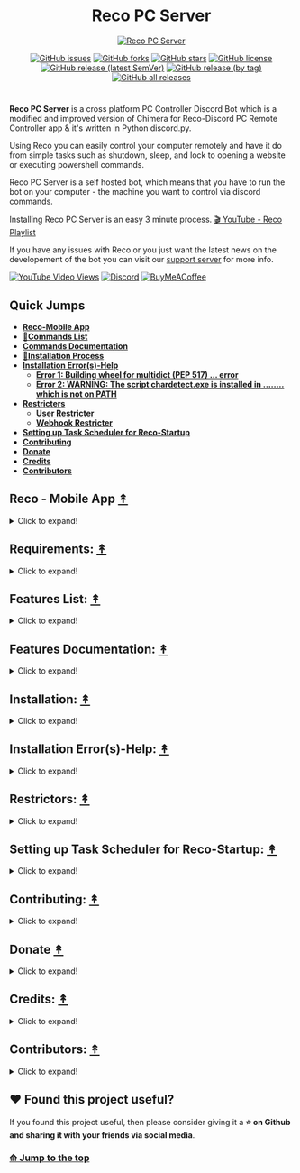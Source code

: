 <div align="center">
<h1>Reco PC Server</h1>
<p align="center">

<a  href="https://github.com/Arvinth-Krishna/Reco-PC-Server#installation--" ><img  width="265" height="250" alt="Reco PC Server" title="Reco PC Server" src="https://user-images.githubusercontent.com/49812701/123842966-f9f15d80-d92e-11eb-9db0-087202e92f7b.png"></a>

</p>
<div align="center">
<a href="https://github.com/Arvinth-Krishna/Reco-PC-Server/issues"><img alt="GitHub issues" src="https://img.shields.io/github/issues/Arvinth-Krishna/Reco-PC-Server?color=%23F2BE22"></a> <a href="https://github.com/Arvinth-Krishna/Reco-PC-Server/network"><img alt="GitHub forks" src="https://img.shields.io/github/forks/Arvinth-Krishna/Reco-PC-Server?style=social"></a> <a href="https://github.com/Arvinth-Krishna/Reco-PC-Server/stargazers"><img alt="GitHub stars" src="https://img.shields.io/github/stars/Arvinth-Krishna/Reco-PC-Server?style=social"></a> <a href="https://github.com/Arvinth-Krishna/Reco-PC-Server/blob/main/LICENSE"><img alt="GitHub license" src="https://img.shields.io/github/license/Arvinth-Krishna/Reco-PC-Server?color=success"></a>
</div>
<a href="https://github.com/Arvinth-Krishna/Reco-PC-Server#reco-pc-server"><img alt="GitHub release (latest SemVer)" src="https://img.shields.io/github/v/release/Arvinth-Krishna/Reco-PC-Server?label=latest%20release"></a> <a href="https://github.com/Arvinth-Krishna/Reco-PC-Server#reco-pc-server"><img alt="GitHub release (by tag)" src="https://img.shields.io/github/downloads/Arvinth-Krishna/Reco-PC-Server/v8.0/total?color=important"></a> <a href="https://github.com/Arvinth-Krishna/Reco-PC-Server#reco-pc-server"><img alt="GitHub all releases" src="https://img.shields.io/github/downloads/Arvinth-Krishna/Reco-PC-Server/total?color=important&label=total%20downloads"></a>
	


 
</div>

# 
**Reco PC Server** is a cross platform PC Controller Discord Bot which is a modified and improved version of Chimera for Reco-Discord PC Remote Controller app & it's written in Python discord.py.

Using Reco you can easily control your computer remotely and have it do from simple tasks such as shutdown, sleep, and lock to opening a website or executing powershell commands.

Reco PC Server is a self hosted bot, which means that you have to run the bot on your computer - the machine you want to control via discord commands.


Installing Reco PC Server is an easy 3 minute process. [🎬 YouTube - Reco Playlist](https://www.youtube.com/playlist?list=PLwfmXAeVRyvkiFj_kyodNsd2uUa-0yrAG)

If you have any issues with Reco or you just want the latest news on the developement of the bot you can visit our [support server](https://discord.gg/SMJ44xQz7p) for more info.

<div align="left">
<a href="https://www.youtube.com/playlist?list=PLwfmXAeVRyvkiFj_kyodNsd2uUa-0yrAG"><img alt="YouTube Video Views" src="https://img.shields.io/youtube/views/HbqW0zCIZYg?style=social"></a> <a href="https://discord.gg/SMJ44xQz7p"><img alt="Discord" src="https://img.shields.io/discord/866341547042013244?color=%235465DE&label=Discord&logo=discord&logoColor=white"></a> <a href="https://www.buymeacoffee.com/ArvinthKrishna"><img alt="BuyMeACoffee" src="https://badgen.net/badge/icon/buymeacoffee?icon=buymeacoffee&label"></a>
</div>


## Quick Jumps

* **[Reco-Mobile App](https://github.com/Arvinth-Krishna/Reco-PC-Server#reco---mobile-app--)**
* **[🔸Commands List](https://github.com/Arvinth-Krishna/Reco-PC-Server#features-list--)**
* **[Commands Documentation](https://github.com/Arvinth-Krishna/Reco-PC-Server#features-documentation--)**
* **[🔸Installation Process](https://github.com/Arvinth-Krishna/Reco-PC-Server#installation--)**
* **[Installation Error(s)-Help](https://github.com/Arvinth-Krishna/Reco-PC-Server#to-deal-with-any-error-during-installation--)**
     * **[Error 1: Building wheel for multidict (PEP 517) ... error](https://github.com/Arvinth-Krishna/Reco-PC-Server#error-1-building-wheel-for-multidict-pep-517--error--)**
     * **[Error 2: WARNING: The script chardetect.exe is installed in ........ which is not on PATH](https://github.com/Arvinth-Krishna/Reco-PC-Server#error-2-warning-the-script-chardetectexe-is-installed-in--which-is-not-on-path--)**
* **[Restricters](https://github.com/Arvinth-Krishna/Reco-PC-Server#restrictors--)**
     * **[User Restricter](https://github.com/Arvinth-Krishna/Reco-PC-Server#user-restricter--)**
     * **[Webhook Restricter](https://github.com/Arvinth-Krishna/Reco-PC-Server#webhook-restricter--)**
* **[Setting up Task Scheduler for Reco-Startup](https://github.com/Arvinth-Krishna/Reco-PC-Server#setting-up-task-scheduler-for-reco-startup--)**
* **[Contributing](https://github.com/Arvinth-Krishna/Reco-PC-Server#contributing--)**
* **[Donate](https://github.com/Arvinth-Krishna/Reco-PC-Server#donate--)**
* **[Credits](https://github.com/Arvinth-Krishna/Reco-PC-Server#credits--)**
* **[Contributors](https://github.com/Arvinth-Krishna/Reco-PC-Server#contributors--)**


## Reco - Mobile App  [↟](https://github.com/Arvinth-Krishna/Reco-PC-Server#quick-jumps) 
<details><summary>Click to expand!</summary><blockquote>
	
**[Reco: Discord PC Remote Controller](https://play.google.com/store/apps/details?id=com.gak.reco)**-Mobile App is now available on Play Store✌. 

[🎬 YouTube - How to install and use Reco - Mobile App](https://youtu.be/YJXfgRL4aK4)

[<img src="https://play.google.com/intl/en_us/badges/images/generic/en-play-badge-border.png" height="60" alt="Get Reco: Discord PC Remote Controller on Google Play" />](https://play.google.com/store/apps/details?id=com.gak.reco "Get Reco: Discord PC Remote Controller on Google Play")



* Reco-Mobile App contain 4 tabs 
  - Home Screen
  - Media Screen
  - Command Screen
  - Webhook Screen
  


### Screenshots:
<p align="center">
  <img  width="100" height="187.5" alt="Reco - Discord PC Remote Controller App" src="https://user-images.githubusercontent.com/49812701/107601722-8257b600-6c4d-11eb-87c2-9f9036382745.jpg">
  <img  width="100" height="187.5" alt="Reco - Discord PC Remote Controller App" src="https://user-images.githubusercontent.com/49812701/107601747-8e437800-6c4d-11eb-9c14-49080bd84cfa.jpg">
  <img  width="100" height="187.5" alt="Reco - Discord PC Remote Controller App" src="https://user-images.githubusercontent.com/49812701/107601773-9d2a2a80-6c4d-11eb-8ed0-958e136eff84.jpg">
  <img  width="100" height="187.5" alt="Reco - Discord PC Remote Controller App" src="https://user-images.githubusercontent.com/49812701/107601780-a3200b80-6c4d-11eb-9bcb-24b5e5adac96.jpg">
  <img  width="100" height="187.5" alt="Reco - Discord PC Remote Controller App" src="https://user-images.githubusercontent.com/49812701/107601788-a7e4bf80-6c4d-11eb-8f64-bd4c2fe6c7e3.jpg">
  <img  width="100" height="187.5" alt="Reco - Discord PC Remote Controller App" src="https://user-images.githubusercontent.com/49812701/107601794-ad420a00-6c4d-11eb-91f0-d9d35f7505c8.jpg">
  <img  width="100" height="187.5" alt="Reco - Discord PC Remote Controller App" src="https://user-images.githubusercontent.com/49812701/107601806-b29f5480-6c4d-11eb-95a9-043bc57e5d6d.jpg">
  <img  width="100" height="187.5" alt="Reco - Discord PC Remote Controller App" src="https://user-images.githubusercontent.com/49812701/107602896-0b242100-6c51-11eb-8fc8-4473af17c846.jpg">
</p>
</blockquote></details>
	

## Requirements:  [↟](https://github.com/Arvinth-Krishna/Reco-PC-Server#quick-jumps) 
<details><summary>Click to expand!</summary><blockquote>
	
**Note:** You only need to manually install [Python](https://www.python.org/downloads/) to get started. All other dependencies will be automatically downloaded & installed after running [setup.bat](https://github.com/Arvinth-Krishna/Reco-PC-Server/blob/main/setup.bat) or [setup.sh](https://github.com/Arvinth-Krishna/Reco-PC-Server/blob/main/setup.sh). (**[#installation_process](https://github.com/Arvinth-Krishna/Reco-PC-Server#installation--)**)

* discord.py
* mss
* opencv-python
* Pillow
* playsound
* plyer
* pycaw
* pynput
* pyperclip
* Python 3
* python-dotenv
* pytube
* pystray
* speedtest-cli
* win10toast
</blockquote></details>


## Features List:  [↟](https://github.com/Arvinth-Krishna/Reco-PC-Server#quick-jumps) 
<details><summary>Click to expand!</summary><blockquote>
	
* **[Abort](https://github.com/Arvinth-Krishna/Reco-PC-Server#-abort--)**
* **[Alert](https://github.com/Arvinth-Krishna/Reco-PC-Server#-alert--)**
* **[App Quitter](https://github.com/Arvinth-Krishna/Reco-PC-Server#-appquitter--)**
* **[Battery Level](https://github.com/Arvinth-Krishna/Reco-PC-Server#-battery-level--)**
* **[Battery Report Generator](https://github.com/Arvinth-Krishna/Reco-PC-Server#-battery-report-generator--)**
* **[Camera](https://github.com/Arvinth-Krishna/Reco-PC-Server#-camera--)**
* **[Clip](https://github.com/Arvinth-Krishna/Reco-PC-Server#-clip--)**
* **[Cmd](https://github.com/Arvinth-Krishna/Reco-PC-Server#-cmd--)**
* **[Commands](https://github.com/Arvinth-Krishna/Reco-PC-Server#-commands--)**
* **[Echo](https://github.com/Arvinth-Krishna/Reco-PC-Server#-echo--)**
* **[File](https://github.com/Arvinth-Krishna/Reco-PC-Server#-file--)**
* **[Help](https://github.com/Arvinth-Krishna/Reco-PC-Server#-help--)**
* **[Hibernate](https://github.com/Arvinth-Krishna/Reco-PC-Server#-hibernate--)**
* **[Launch](https://github.com/Arvinth-Krishna/Reco-PC-Server#-launch--)**
* **[Lock](https://github.com/Arvinth-Krishna/Reco-PC-Server#-lock--)**
* **[Log](https://github.com/Arvinth-Krishna/Reco-PC-Server#-log--)**
* **[Media](https://github.com/Arvinth-Krishna/Reco-PC-Server#-media--)**
* **[Music](https://github.com/Arvinth-Krishna/Reco-PC-Server#-music--)**
* **[Notification](https://github.com/Arvinth-Krishna/Reco-PC-Server#-notification--)**
* **[Powershell](https://github.com/Arvinth-Krishna/Reco-PC-Server#-powershell--)**
* **[Printer](https://github.com/Arvinth-Krishna/Reco-PC-Server#-printer--)**
* **[Processes](https://github.com/Arvinth-Krishna/Reco-PC-Server#-processes--)**
* **[Reco](https://github.com/Arvinth-Krishna/Reco-PC-Server#-reco--)**
* **[Restart](https://github.com/Arvinth-Krishna/Reco-PC-Server#-restart--)**
* **[RPC](https://github.com/Arvinth-Krishna/Reco-PC-Server#-rpc--)**
* **[Say](https://github.com/Arvinth-Krishna/Reco-PC-Server#-say--)**
* **[Screenshot](https://github.com/Arvinth-Krishna/Reco-PC-Server#-screenshot--)**
* **[Search (Google)](https://github.com/Arvinth-Krishna/Reco-PC-Server#-google-search--)**
* **[Shutdown](https://github.com/Arvinth-Krishna/Reco-PC-Server#-shutdown--)**
* **[SignOut (LogOff)](https://github.com/Arvinth-Krishna/Reco-PC-Server#-signout--)**
* **[Sleep](https://github.com/Arvinth-Krishna/Reco-PC-Server#-sleep--)**
* **[Speedtest](https://github.com/Arvinth-Krishna/Reco-PC-Server#-speedtest--)**
* **[System Info](https://github.com/Arvinth-Krishna/Reco-PC-Server#-system-info--)**
* **[URL Launcher](https://github.com/Arvinth-Krishna/Reco-PC-Server#-url-launcher--)**
* **[Version Checker](https://github.com/Arvinth-Krishna/Reco-PC-Server#-version-checker--)**
* **[Wake](https://github.com/Arvinth-Krishna/Reco-PC-Server#-Wake--)**
* **[Wlan Signal](https://github.com/Arvinth-Krishna/Reco-PC-Server#-Wlan-Signal--)**
* **[WhatsApp](https://github.com/Arvinth-Krishna/Reco-PC-Server#-whatsapp--)**
* **[YouTube (search)](https://github.com/Arvinth-Krishna/Reco-PC-Server#-youtube-search--)**
</blockquote></details>
	

## Features Documentation:  [↟](https://github.com/Arvinth-Krishna/Reco-PC-Server#quick-jumps) 
<details><summary>Click to expand!</summary><blockquote>
		
### ★ Abort  [⇪](https://github.com/Arvinth-Krishna/Reco-PC-Server#features-list--)
<details><summary>Click to expand!</summary><blockquote>
	
* !abort
	> Aborts the Shutdown or Restart schedule.

		e.g: !abort
</blockquote></details>
	
### ★ Alert  [⇪](https://github.com/Arvinth-Krishna/Reco-PC-Server#features-list--)
<details><summary>Click to expand!</summary><blockquote>

* !alert on or !alert off or !alert onwithbeep
	> Alerts user interaction.

		e.g: !alert onwithbeep
</blockquote></details>

### ★ AppQuitter  [⇪](https://github.com/Arvinth-Krishna/Reco-PC-Server#features-list--)
<details><summary>Click to expand!</summary><blockquote>

* !appquitter *PID/Application_Name* or !appquitter *PID/Application_Name* *minutes*
	> Quits the specified application immediately or with a time delay in minutes.

		e.g: !appquitter chrome 30
</blockquote></details>

### ★ Battery Level  [⇪](https://github.com/Arvinth-Krishna/Reco-PC-Server#features-list--) 
<details><summary>Click to expand!</summary><blockquote>

* !batterylevel or !batterylevel show
	> To check the estimated battery charge remaining.

		e.g: !batterylevel
</blockquote></details>
	
### ★ Battery Report Generator  [⇪](https://github.com/Arvinth-Krishna/Reco-PC-Server#features-list--) 
<details><summary>Click to expand!</summary><blockquote>

* !batteryreport or !batteryreport file
	> Generates a detailed battery report for your PC. [Screenshots](https://github.com/Arvinth-Krishna/Battery_Report/blob/master/README.md#screenshots)

		e.g: !batteryreport
</blockquote></details>

### ★ Camera  [⇪](https://github.com/Arvinth-Krishna/Reco-PC-Server#features-list--) 
<details><summary>Click to expand!</summary><blockquote>

* !camera *command* or !camera *command* *time*
	> Controls computer camera for taking photo or filming for a given *time* in seconds (default is 5 seconds).

		e.g: !camera video 10
		list of commands:
		- video time
		- photo
</blockquote></details>
	
### ★ Clip  [⇪](https://github.com/Arvinth-Krishna/Reco-PC-Server#features-list--) 
<details><summary>Click to expand!</summary><blockquote>

* !clip *text* or !clip get
	> **!clip** *<text>* - Copy the message to your PC's Clipboard.
	> **!clip get**     - Get data from PC's Clipboard

		e.g: !clip Copy this text to PC's Clipboard
</blockquote></details>

### ★ Cmd  [⇪](https://github.com/Arvinth-Krishna/Reco-PC-Server#features-list--) 
<details><summary>Click to expand!</summary><blockquote>
	
* !cmd "*command*"
	> Executes *command* in cmd.exe.

		e.g: !cmd shutdown -a
</blockquote></details>
	
### ★ Commands  [⇪](https://github.com/Arvinth-Krishna/Reco-PC-Server#features-list--) 
<details><summary>Click to expand!</summary><blockquote>

* !commands
	> Shows all Reco Commands.

		e.g: !commands
</blockquote></details>
	
### ★ Echo  [⇪](https://github.com/Arvinth-Krishna/Reco-PC-Server#features-list--) 
<details><summary>Click to expand!</summary><blockquote>

* !echo *status*
	> Turns on or off !cmd and !powershell command echo in chat. When turned on, the command return will be sent to chat.

		e.g: !echo on (or) !echo off
</blockquote></details>
	
### ★ File  [⇪](https://github.com/Arvinth-Krishna/Reco-PC-Server#features-list--) 
<details><summary>Click to expand!</summary><blockquote>

* !file *command* or !file *command* *path*
	> Browses, saves and retrieves files from or to your computer.

		e.g: !file relative ..
		list of commands:
		- absolute => sets an absolute path
		- relative => sets a relative path
		- list => lists current path
		- retrieve => uploads a file to the chat from your system
		- save => saves a file to your saved_files directory in your system from the chat
		- save folder => opens the saved_files directory
		- rsave => saves a file to your current relaive path from the chat
		- open => opens the current relative path
		- download => saves a file from a direct url to the your system
</blockquote></details>
	
### ★ Help  [⇪](https://github.com/Arvinth-Krishna/Reco-PC-Server#features-list--) 
<details><summary>Click to expand!</summary><blockquote>

* !help or !help *command*
	> Shows Reco help, listing commands of shows help for a specific command.
	
		e.g: !help screenshot
</blockquote></details>
	
### ★ Hibernate  [⇪](https://github.com/Arvinth-Krishna/Reco-PC-Server#features-list--) 
<details><summary>Click to expand!</summary><blockquote>

* !hibernate or !hibernate *minutes*
	> Hibernates your computer immediately or with a time delay in minutes. 

		e.g: !hibernate 30
</blockquote></details>
	
### ★ Launch  [⇪](https://github.com/Arvinth-Krishna/Reco-PC-Server#features-list--) 
<details><summary>Click to expand!</summary><blockquote>

* !launch *shortcut* or !launch list or !launch list_index
    > Launches a custom shortcut you placed in the shortcuts folder.


    > [🎬 YouTube - How to use App Launcher](https://youtu.be/-b-7-8oK1tI)

		e.g: !launch Application_Name_in_Shortcut_Folder
</blockquote></details>

### ★ Lock  [⇪](https://github.com/Arvinth-Krishna/Reco-PC-Server#features-list--) 
<details><summary>Click to expand!</summary><blockquote>

* !lock or !lock *minutes*
	> Locks your computer immediately or with a time delay in minutes.

		e.g: !lock 30
</blockquote></details>
	
### ★ Log  [⇪](https://github.com/Arvinth-Krishna/Reco-PC-Server#features-list--) 
<details><summary>Click to expand!</summary><blockquote>

* !log *param* or !log *param* *date*
	> turns on or off chat logging or show log for given date (defaults to today).

		e.g: !log show 2021-02-08
</blockquote></details>
	
### ★ Media  [⇪](https://github.com/Arvinth-Krishna/Reco-PC-Server#features-list--) 
<details><summary>Click to expand!</summary><blockquote>

* !media *command* or !media *command* *time/times* *time*
	> Controls computer media playback and volume once or repeatedly.
	> 
	> For Play, Pause, and Stop commands have delay_n_minutes feature.
		
		e.g: !media prev 2
		list of commands:
		- vol-up
		- vol-down
		- vol-mute
		- say-cv
		- cv
		- next
		- prev
		- stop
		- play
		- pause
		- key-tab
		- key-space
		- key-enter
		- key-up
		- key-down
		- key-left
		- key-right
		- key-close
		- key-quit	
</blockquote></details>
	

### ★ Music  [⇪](https://github.com/Arvinth-Krishna/Reco-PC-Server#features-list--) 
<details><summary>Click to expand!</summary><blockquote>

* !music "*query*" or !m "*query*"
    > "*query*" can be a song name or video link or playlist link
    > 
    > Plays video music from YouTube in VLC Player. 
    > 
    > ⚠ To use this command you need to add VLC to the Path (Environmental Variables)
    > 
    > Default path: C:\Program Files\VideoLAN\VLC
    
    
    

    > **Trouble in Playing Music in VLC?**
    > 
    > If VLC shows some error while trying to play a song.
    > 
    > ⚠ Try *Replacing* **[youtube.lua](https://drive.google.com/uc?export=download&id=1NnZmyOJ-khgxP6eCFUCCxFUko-_ZfjIV)** file from VLC.
    > 
    > Default path: C:\Program Files\VideoLAN\VLC\lua\playlist

		e.g: !music The Nights 
		          or
	         !m The Nights
		     
		     !m quit      - Quits the VLC Player.
		     !m play      - Play the paused song.
		     !m pause     - Pause the current playing song.
		     !m stop      - Stops the song.
		     !m next      - Play the next song if you have any queued song.
		     !m prev      - Play the previous song if you have any queued song.
		     
    > Advanced Music commands:
    > 
    > ⚠ You can even download any video from YouTube using Reco into .mp3 or .mp4 file.
    > 
    > ⚠⚠IMPORTANT: Sometimes Download feature won't work, maybe it's because of some changes made on YouTube's API and it will take time to get new some new update from Pytube package✌.
    
		e.g: !music dm The Nights
		          or
	         !m dm The Nights
		     
		     !m dm *query*      - Downloads music files.
		     !m dv *query*      - Downloads videos files.
		     !m df              - Shows Download folder.
		     
</blockquote></details>

### ★ Notification  [⇪](https://github.com/Arvinth-Krishna/Reco-PC-Server#features-list--) 
<details><summary>Click to expand!</summary><blockquote>

* !notification "*message*"
    > Sends a notification to the computer.

		e.g: !notification who are you?
</blockquote></details>
	
### ★ Powershell  [⇪](https://github.com/Arvinth-Krishna/Reco-PC-Server#features-list--) 
<details><summary>Click to expand!</summary><blockquote>

* !powershell "*command*"
	> Executes *command* in Powershell.

		e.g: !powershell shutdown -s -t 300
</blockquote></details>
	
### ★ Printer  [⇪](https://github.com/Arvinth-Krishna/Reco-PC-Server#features-list--) 
<details><summary>Click to expand!</summary><blockquote>

* !printer 
	> To print documents from Discord.
	
		- !printer showprinters           or showp
		- !printer showcurrentprinter     or showcp
		- !printer showdefaultprinter     or showdp
		- !printer setcurrentprinter NUM  or setcp NUM
		- !printer setcp  reset           or setcp none
		- !printer setdefaultprinter NUM  or setdp NUM
		- !printer folder list            or folder   
		- !printer folder open
		- !printer folder upload          or upload
		- !printer folder delete
		- !printer folder delete NUM
		- !printer folder print (optional Attributes: p_ n_ c_ o_)
		- !printer jobs   list            or jobs
		- !printer jobs   delete
		- !printer jobs   delete Num
		- !printer print        (optional Attributes: p_ n_ c_ o_)
		- !printer print "FILE_PATH-WITH DOUBLE QUOTES"  (optional Attributes: p_ n_ c_ o_)

           🔸 Optional Attributes can be used with print parameters.
           🔸 All Optional Attributes are optional.
           🔸 Remember:
              p(NUM) > Current Printer > Default Printer
           🔸 Optional Attributes -> p(NUM) n(NUM) c(b/c) o(p/l)
              Explanations:
                 p(Num) -> p1 -> Printer Number
                 n(NUM) -> n1 -> No of Copies
                 c(b/c) -> cb -> Color Mode 
                            b -> Black & White
                            c -> Color
                 o(p/l) -> op -> Orientation
                            p -> Potrait
                            l -> Landscape 
           eg: 
              Read 1st point in FYI.
              !printer folder print n2 cc
              !printer folder print p3 n2 op
              !printer print n5 ol
              !printer print "C:\Users\krish\Desktop\print test.txt" n2
</blockquote></details>

### ★ Processes  [⇪](https://github.com/Arvinth-Krishna/Reco-PC-Server#features-list--) 
<details><summary>Click to expand!</summary><blockquote>

* !processes
	> Shows the current Foreground Apps with PID.

		e.g: !processes
</blockquote></details>
	
### ★ Reco  [⇪](https://github.com/Arvinth-Krishna/Reco-PC-Server#features-list--) 
<details><summary>Click to expand!</summary><blockquote>

* !reco
	> Shows all about your Reco PC Server.

		e.g: !reco
</blockquote></details>
	
### ★ Restart  [⇪](https://github.com/Arvinth-Krishna/Reco-PC-Server#features-list--) 
<details><summary>Click to expand!</summary><blockquote>

* !restart or !restart *minutes*
	> Restarts your computer immediately or with a time delay in minutes.

		e.g: !restart 30
</blockquote></details>
	
### ★ RPC  [⇪](https://github.com/Arvinth-Krishna/Reco-PC-Server#features-list--) 
<details><summary>Click to expand!</summary><blockquote>

* !rpc start or  !rpc stop or !rpc restart
	> Shows Rich Presences.

		e.g: !rpc start
</blockquote></details>
	
### ★ Say  [⇪](https://github.com/Arvinth-Krishna/Reco-PC-Server#features-list--) 
<details><summary>Click to expand!</summary><blockquote>

* !say "*text*"
	> Uses powershell commands and a TTS engine to make your computer say something.
     
		e.g: !say Reco
</blockquote></details>
	
### ★ ScreenShot  [⇪](https://github.com/Arvinth-Krishna/Reco-PC-Server#features-list--) 
<details><summary>Click to expand!</summary><blockquote>

* !screenshot or !screenshot *seconds*
	> Takes a screenshot of your computer and sends it back to you.

		e.g: !screenshot 1
</blockquote></details>
	
### ★ Search (Google)  [⇪](https://github.com/Arvinth-Krishna/Reco-PC-Server#features-list--) 
<details><summary>Click to expand!</summary><blockquote>

* !search or !search *query*
	> Helps you to search your query in Google very easily.

		e.g: !search Reco Discord PC Remote Controller
</blockquote></details>
	
### ★ Shutdown  [⇪](https://github.com/Arvinth-Krishna/Reco-PC-Server#features-list--) 
<details><summary>Click to expand!</summary><blockquote>

* !shutdown or !shutdown *minutes*
	> Shuts down your computer immediately or with a time delay in minutes.

		e.g: !shutdown 30
</blockquote></details>

### ★ SignOut  [⇪](https://github.com/Arvinth-Krishna/Reco-PC-Server#features-list--) 
<details><summary>Click to expand!</summary><blockquote>

* !signout or !signout *minutes*
	> Sign out your user immediately or with a time delay in minutes.

		e.g: !signout 30
</blockquote></details>

### ★ Sleep  [⇪](https://github.com/Arvinth-Krishna/Reco-PC-Server#features-list--) 
<details><summary>Click to expand!</summary><blockquote>

* !sleep or !sleep *minutes*	> 
	> Sleeps your computer immediately or with a time delay in minutes. 

		e.g: !sleep 30
</blockquote></details>

### ★ Speedtest  [⇪](https://github.com/Arvinth-Krishna/Reco-PC-Server#features-list--) 
<details><summary>Click to expand!</summary><blockquote>

* !speedtest 
	> Shows your internet speed. 

		e.g: !speedtest
</blockquote></details>

### ★ System Info  [⇪](https://github.com/Arvinth-Krishna/Reco-PC-Server#features-list--) 
<details><summary>Click to expand!</summary><blockquote>

* !systeminfo
	> Shows your System Information. 

		e.g: !systeminfo
</blockquote></details>

### ★ URL Launcher  [⇪](https://github.com/Arvinth-Krishna/Reco-PC-Server#features-list--)
<details><summary>Click to expand!</summary><blockquote>

* !url *website*
	> Opens the website in your browser.

		e.g: !url google.com
</blockquote></details>

### ★ Version Checker  [⇪](https://github.com/Arvinth-Krishna/Reco-PC-Server#features-list--)
<details><summary>Click to expand!</summary><blockquote>

* !version
	> Shows the current version of Reco PC Server.

		e.g: !version
</blockquote></details>
	
### ★ Wlan Signal  [⇪](https://github.com/Arvinth-Krishna/Reco-PC-Server#features-list--)
<details><summary>Click to expand!</summary><blockquote>

* !wlansignal
	> To check the signal strength of a Wi-Fi Connection.

		e.g: !wlansignal
</blockquote></details>
	
### ★ Wake  [⇪](https://github.com/Arvinth-Krishna/Reco-PC-Server#features-list--) 
<details><summary>Click to expand!</summary><blockquote>
	
* !wake on or !wake off 
	> Keeps screen always on.

		e.g: !wake on
</blockquote></details>

### ★ Whatsapp  [⇪](https://github.com/Arvinth-Krishna/Reco-PC-Server#features-list--) 
<details><summary>Click to expand!</summary><blockquote>

* !whatsapp *countryCode_MobileNumber* or !whatsapp web 
	> Opens chat screen for entered mobile number (Click to Chat feature).

		e.g: !whatsapp 911234567890
</blockquote></details>
	
### ★ YouTube Search  [⇪](https://github.com/Arvinth-Krishna/Reco-PC-Server#features-list--) 
<details><summary>Click to expand!</summary><blockquote>

* !yt play *query* or !youtube *search* 
	> Shows search result on YouTube.

		e.g: !yt Avicii - The Nights

Note: 
* All above commands works best on [![Windows](https://badgen.net/badge/icon/windows?icon=windows&label)](https://github.com/Arvinth-Krishna/Reco-PC-Server#installation--)
 and some commands may not work on other platforms.
* And some commands may require elevated privileges on Linux.
</blockquote></details>
	</blockquote></details>

	
## Installation:  [↟](https://github.com/Arvinth-Krishna/Reco-PC-Server#quick-jumps) 
<details><summary>Click to expand!</summary><blockquote>

### Text Instructions:
1. **Download & Install Python** - Remember: Tick the Add to path checkBox during installation.
   -> https://www.python.org/   (Python Version - [3.9.8](https://www.python.org/downloads/release/python-398/) recommended)
2. Create a bot and get its **token** by following these instructions: https://youtu.be/-m-Z7Wav-fM
	- ⚠ **Don't forget to turn ON these [three switches](https://user-images.githubusercontent.com/49812701/149883812-53643ba8-df84-47ee-89e5-cf3177202b7f.png)** in [Discord Developer Portal](https://discord.com/developers/applications).
3. [Download](https://github.com/Arvinth-Krishna/Reco-PC-Server/releases/download/v8.0/Reco-PC-Server-main.zip) the Reco PC Server Repository, **run setup.bat on Windows** or **setup.sh on Linux** and put your Bot Token in the newly created **.env file**. 
4. Get **Webhook URL** from your Channel and add it in your Webhook tab in your [Reco](https://play.google.com/store/apps/details?id=com.gak.reco) mobile App. https://www.youtube.com/watch?v=2Fcvg-Bh7Oo&t=1s
5. Launch **reco.pyw**, right click on the system tray icon and hit Connect to invite Reco Pc Server to your Discord server.
6. Enjoy!🥳

### Video tutorial:
Click below GIF to see the video.
[![Video Tutorial](https://j.gifs.com/J8qwWg.gif)](https://www.youtube.com/watch?v=HbqW0zCIZYg)
</blockquote></details>
 

## Installation Error(s)-Help:  [↟](https://github.com/Arvinth-Krishna/Reco-PC-Server#quick-jumps) 
<details><summary>Click to expand!</summary><blockquote>

### Error 1: Building wheel for multidict (PEP 517) ... error:  [⇪](https://github.com/Arvinth-Krishna/Reco-PC-Server#quick-jumps)
<details><summary>Click to expand!</summary><blockquote>

     error: Microsoft Visual C++ 14.0 or greater is required. Get it with "Microsoft C++ Build Tools": https://visualstudio.microsoft.com/visual-cpp-build-tools/
     ----------------------------------------
     ERROR: Failed building wheel for multidict
     Failed to build yarl multidict
     ERROR: Could not build wheels for yarl, multidict which use PEP 517 and cannot be installed directly```

* Its an simple error and can easily solved by following below instrustion:
   - We will Just Install and then Uninstall - Visual Studio C++ Build Tools.
   - Now, just **install [Visual Studio Installer](https://visualstudio.microsoft.com/thank-you-downloading-visual-studio/?sku=BuildTools&rel=16)** and **then install Build Tools**.
   - And now try again to **run setup.bat on Windows** or **setup.sh on Linux** from Downloaded Reco Folder.
   - After successfully installed Reco setup, Paste your Bot Token in the newly created **.env file** & continue following the [instuction from the 4th Step](https://github.com/Arvinth-Krishna/Reco-PC-Server#text-instructions)
   - And, now you can uninstall Visual Studio Installer from Controll Panel
</blockquote></details>

### Error 2: WARNING: The script chardetect.exe is installed in ........ which is not on PATH:  [⇪](https://github.com/Arvinth-Krishna/Reco-PC-Server#quick-jumps)
<details><summary>Click to expand!</summary><blockquote>

* To solve this issue **just copy and paste the path which is given in the error in The Environmental variable.**
   - eg:   
   
         WARNING: The script chardetect.exe is installed in 'C:\Users\USER_NAME\AppData\Roaming\Python\Python39\Scripts' which is not on PATH.
	 
    - If you get above given error in the **console** while running **setup.bat** or **setup.sh**. Then follow below given instruction.
    - **Copy the Path from the error** given in the setup.bat console **or change the username in this path and try it:**
        C:\Users\ **USER_NAME**\AppData\Roaming\Python\Python39\Scripts
    - Now go to Start Menu and Type: **Edit environment variables for your account**
    - In that **click Path** and **then add the copied path in that field** and click OK.
    - And now try again to **run setup.bat on Windows** or **setup.sh on Linux** from Downloaded Reco Folder.
    - After successfully installed Reco setup, Paste your Bot Token in the newly created **.env file** & continue following the [instuction from the 4th Step](https://github.com/Arvinth-Krishna/Reco-PC-Server#text-instructions)
</blockquote></details>
	</blockquote></details>
	
## Restrictors:  [↟](https://github.com/Arvinth-Krishna/Reco-PC-Server#quick-jumps) 
<details><summary>Click to expand!</summary><blockquote>
	
### User Restricter:  [⇪](https://github.com/Arvinth-Krishna/Reco-PC-Server#quick-jumps) 
<details><summary>Click to expand!</summary><blockquote>
	
* Using this feature you can easily restrict commands permission by adding **User's Id** in **user_restricter.py** file.
* Follow the commented instruction in that file.

	> Synatx for webhook restricter:

		{ 
		
                #1️⃣ Replace User Name
                'userName':'Demo(GAK)',         # Here you can enter the User name, so you can identify easily in this file. 

                #2️⃣ Replace User ID
                'userId':'113595095059988521',   # Watch this video if you don't know how to get User ID - https://youtu.be/OS2rp7wHVTI

                #3️⃣ Before sharing your Reco with others. you can set permission to each commands as you wish🥳
                # "True"  => means Permission granted to use the command.
                # "False" => means Permission Denied to use the command.

                 # For safety and security purposes we have set False as default for all commands and you can override by mentioning commands permission down here.

                 # ⚠ Powerfull Commands: (All powerfull commands will be "False" by default)
                 '!abort':False,
                 '!appquitter':False,
                 '!cmd':False,
                 '!file': False,
                 '!hibernate':False,
                 '!lock':False,
                 '!logoff':False,
                 'media_Close&QuitKeys':False,          # !media key-close, !media key-quit 
                 '!powershell':False,
                 '!restart':False,
                 '!shutdown':False,
                 '!sleep':False,

                  # Moderate Commands:
                  '!camera':True,
                  '!clip':True,
                  '!launch':True,
                  '!screenshot':True,              

                  # Media Commands: (!media)
                  'media_Function_Keys':True,           # next, prev, stop, play, pause
                  'media_Volume_Keys':True,             # vol-up, vol-down, vol-mute
                  'media_ArrowKeys':True,               # key-up, key-down, key-left, key-right
                  'media_Tab,Space&EnterKeys':True,     # key-tab, key-space, key-enter
                  'other_media_commands':True,          # say-vol, cv

                  # Other Commands:
                  '!batterylevel':True,
                  '!batteryreport':True,
                  '!echo':True,
                  '!log':True,
                  '!music':True,
                  '!m':True,
                  '!notification':True,
                  '!help':True,
                  '!processes':True,
                  '!search':True,
                  '!say':True,
                  '!speedtest':True,
                  '!systeminfo':True,
                  '!url':True,
                  '!version':True,
                  '!whatsapp':True,
                  '!wlansignal':True,
                  '!youtube':True,
		},
</blockquote></details>


### Webhook Restricter:  [⇪](https://github.com/Arvinth-Krishna/Reco-PC-Server#quick-jumps) 
<details><summary>Click to expand!</summary><blockquote>
	
[🎬 YouTube - How to use Webhook Restricter](https://youtu.be/JpJQW7IAKj0)

* Using **[Reco mobile app](https://play.google.com/store/apps/details?id=com.gak.reco)** you can easily control your PC using webhook. And if you want to share your webhooks with others and you want to restrict some commands.
* You can restrict so easily by adding that **webhook** in **webhook_restricter.py** file.
* Follow the commented instruction in that file.

	> Synatx for webhook restricter:

		{ 
		
                #1️⃣ Replace webhook Name
                'webhookName':'Demo webhook',       # Here you can enter the Webhook name, so you can identify easily in this file. 

                #2️⃣ Replace webhook URL & ID
                'webhookURL':'https://discord.com/api/webhooks/841227223729700866/aW4XpuFTUfweJIcQAqTSgikXZu6r5r6Q8MK_rOawf6qj_dyAUVQUCzbTm6Is0Bs8bQFG',
                'webhookId':'841227223729700866',   # You can obtain the "webhook id" by looking at the webhook URL, the number after https://discord.com/api/webhooks/ is the "id" , and the part after that is the token. 

                 #3️⃣ Before sharing your Webhook URL to others. you can set permission to each commands as you wish🥳
                 # "True"  => means Permission granted to use the command.
                 # "False" => means Permission Denied to use the command.

                 # ⚠ Powerfull Commands: (All powerfull commands will be "False" by default)
                 '!abort':False,
                 '!appquitter':False,
                 '!cmd':False,
                 '!file': False,
                 '!hibernate':False,
                 '!lock':False,
                 '!logoff':False,
                 'media_Close&QuitKeys':False,          # !media key-close, !media key-quit 
                 '!powershell':False,
                 '!restart':False,
                 '!shutdown':False,
                 '!sleep':False,

                  # Moderate Commands:
                  '!camera':True,
                  '!clip':True,
                  '!launch':True,
                  '!screenshot':True,              

                  # Media Commands: (!media)
                  'media_Function_Keys':True,           # next, prev, stop, play, pause
                  'media_Volume_Keys':True,             # vol-up, vol-down, vol-mute
                  'media_ArrowKeys':True,               # key-up, key-down, key-left, key-right
                  'media_Tab,Space&EnterKeys':True,     # key-tab, key-space, key-enter
                  'other_media_commands':True,          # say-vol, cv

                  # Other Commands:
                  '!batterylevel':True,
                  '!batteryreport':True,
                  '!echo':True,
                  '!log':True,
                  '!music':True,
                  '!m':True,
                  '!notification':True,
                  '!help':True,
                  '!processes':True,
                  '!search':True,
                  '!say':True,
                  '!speedtest':True,
                  '!systeminfo':True,
                  '!url':True,
                  '!version':True,
                  '!whatsapp':True,
                  '!wlansignal':True,
                  '!youtube':True,
		},
</blockquote></details>
	</blockquote></details>

## Setting up Task Scheduler for Reco-Startup:  [↟](https://github.com/Arvinth-Krishna/Reco-PC-Server#quick-jumps) 
<details><summary>Click to expand!</summary><blockquote>
	
These instruction will help you to setup Reco to startup automatically when we start your PC.
It looks like lenghty but its **so easy to setup**, just follow the steps. So chill, do and have fun...

[🎬 YouTube - How to set up Reco Startup using Task Scheduler](https://youtu.be/gAic5Gv9FcQ)

1. Open **Task Scheduler** by typing it inside the start menu.
2. click **Create Task**
3. Enter the Name as **Reco Startup**
4. And now **check(✔) the _Run with highest privileges_ checkBox**
5. And then, go to **Triggers tab** and click **New**
6. And set _Begin the task:_ **At log on** and also set _Delay task for:_ **8 seconds** and then click **OK**
7. And again click **New** and set _Begin the task:_ **On Workstation Unlock - Any user** and also set _Delay task for:_ **8 seconds** and then click **OK**
8. And now go to **Actions tab** and click **New**
9. Now set
    - **Action:** Start a Program
    - **Program/script:** C:\Users\USERNAME\AppData\Local\Programs\Python\Python39\pythonw.exe (change the USERNAME in this path to your username)
    - **Add arguments(optional):** reco.pyw
    - **Start in (optional):** C:\Users\USERNAME\Downloads\Reco-PC-Server-main (change the USERNAME in this path to your username or paste the downloaded RecoPCServer Repository path)
    - And click **OK**
10. And now go to **Conditions tab** and **uncheck all the checkBox** and **Check(✔) ONLY Network CheckBox** -> (Start only if following network connection avaliable: Any Connection)
11. And now **Click OK**
12.  Next time when you turn on your PC - Reco will Start Automatically🥳.
</blockquote></details>

	
## Contributing:  [↟](https://github.com/Arvinth-Krishna/Reco-PC-Server#quick-jumps) 
<details><summary>Click to expand!</summary><blockquote>
	
Reco was written to be modular so one can easily modify the code and enhance it. I welcome and greatly appreciate anyone who wishes to contribute a module of their own.
Here's how to create a Reco module:

1. Create your *_module.py under the modules directory. See lock_module.py for a good example on how to structure yours.
2. Create an entry for your modules in reco.pyw. The file is full of examples.
3. Test Reco PC Server with your changes and make a pull request if everything works well.
4. Update the README.md file to include your new module and your github profile under Contributors
</blockquote></details>
	

## Donate  [↟](https://github.com/Arvinth-Krishna/Reco-PC-Server#quick-jumps) 
<details><summary>Click to expand!</summary><blockquote>
	
If you found this project helpful and want to thank me, consider buying me a cup of ☕


<a href="https://www.paypal.com/paypalme/gak15"><img width="240" src="https://github.com/everdrone/coolbadge/blob/master/badges/Paypal/Coffee/Dark/Big.png?raw=true"></a>


<a href="https://www.buymeacoffee.com/ArvinthKrishna"><img width="240"  src="https://github.com/appcraftstudio/buymeacoffee/raw/master/Images/snapshot-bmc-button.png"></a>
</blockquote></details>
	

## Credits:  [↟](https://github.com/Arvinth-Krishna/Reco-PC-Server#quick-jumps) 
<details><summary>Click to expand!</summary><blockquote>

* [CedArctic](https://github.com/CedArctic) and all contributors for creating [Chimera](https://github.com/CedArctic/Chimera) which is modified and improved. And now it acts as a server(PC controller) for the Reco-Discord PC Remote Controller app.
* A special thanks goes to [Big Flubba#3494](https://github.com/BigFlubba) for assisting in the developement and ideas for Reco along with the creation of the support server.
</blockquote></details>


## Contributors:  [↟](https://github.com/Arvinth-Krishna/Reco-PC-Server#quick-jumps) 
<details><summary>Click to expand!</summary><blockquote>

* [CedArctic](https://github.com/CedArctic)
* [Zachman61](https://github.com/Zachman61)
* [vfcoelho](https://github.com/vfcoelho)
* [DragosPopse](https://github.com/DragosPopse)
* [TGlide](https://github.com/TGlide)
* [vlad4him](https://github.com/vlad4him)
* [sn0wmanmj](https://github.com/sn0wmanmj)
* [cominixo01](https://github.com/cominixo01)
* [medusalix](https://github.com/medusalix)
* [kostino](https://github.com/kostino)
* [Big Flubba](https://github.com/BigFlubba)
</blockquote></details>
	

## ❤️ Found this project useful?
If you found this project useful, then please consider giving it a **⭐ on Github and sharing it with your friends via social media**.


### [⟰ Jump to the top](https://github.com/Arvinth-Krishna/Reco-PC-Server#reco-pc-server)
